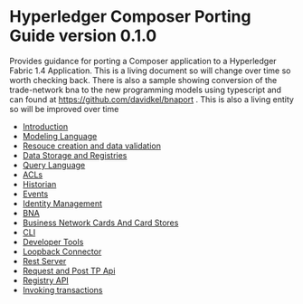 # Hyperledger Composer Porting Guide version 0.1.0

Provides guidance for porting a Composer application to a Hyperledger Fabric 1.4 Application.
This is a living document so will change over time so worth checking back.
There is also a sample showing conversion of the trade-network bna to the new programming models using typescript and can found at https://github.com/davidkel/bnaport . This is also a living entity so will be improved over time


- [Introduction](./introduction.md)
- [Modeling Language](./modeling.md)
- [Resouce creation and data validation](./modelmanagement.md)
- [Data Storage and Registries](./datastorage.md)
- [Query Language](./querylang.md)
- [ACLs](./acls.md)
- [Historian](./historian.md)
- [Events](./events.md)
- [Identity Management](./identity.md)
- [BNA](./packaging.md)
- [Business Network Cards And Card Stores](./cards.md)
- [CLI](./cli.md)
- [Developer Tools](./tooling.md)
- [Loopback Connector](./loopbackconnector.md)
- [Rest Server](./restserver.md)
- [Request and Post TP Api](./requestandpost.md)
- [Registry API](./registryapi.md)
- [Invoking transactions](./client.md)
